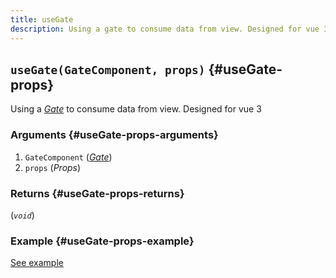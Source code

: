 ```yaml
---
title: useGate
description: Using a gate to consume data from view. Designed for vue 3
---
```


## `useGate(GateComponent, props)` {#useGate-props}

Using a [_Gate_](/en/api/effector-vue/Gate) to consume data from view. Designed for vue 3

### Arguments {#useGate-props-arguments}

1. `GateComponent` ([_Gate_](/en/api/effector-vue/Gate))
2. `props` (_Props_)

### Returns {#useGate-props-returns}

(_`void`_)

### Example {#useGate-props-example}

[See example](/en/api/effector-vue/Gate)
